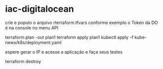 # iac-digitalocean

crie e populo o arquivo rterraform.tfvars conforme exemplo
o Token da DO é na console no menu API

terraform plan -out plan1
terraform apply plan1
kubectl apply -f kube-news/k8s/deployment.yaml

espere gerar o IP e acesse a aplicação e faça seus testes

terraform destroy